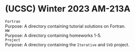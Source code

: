 # (UCSC) Winter 2023 AM-213A
`Fortran` <br>
Purpose: A directory containing tutorial solutions on Fortran. <br>
`HW` <br>
Purpose: A directory containing homeworks 1-5. <br>
`Project` <br>
Purpose: A directory containing the `Iterative` and `SVD` project. <br>
